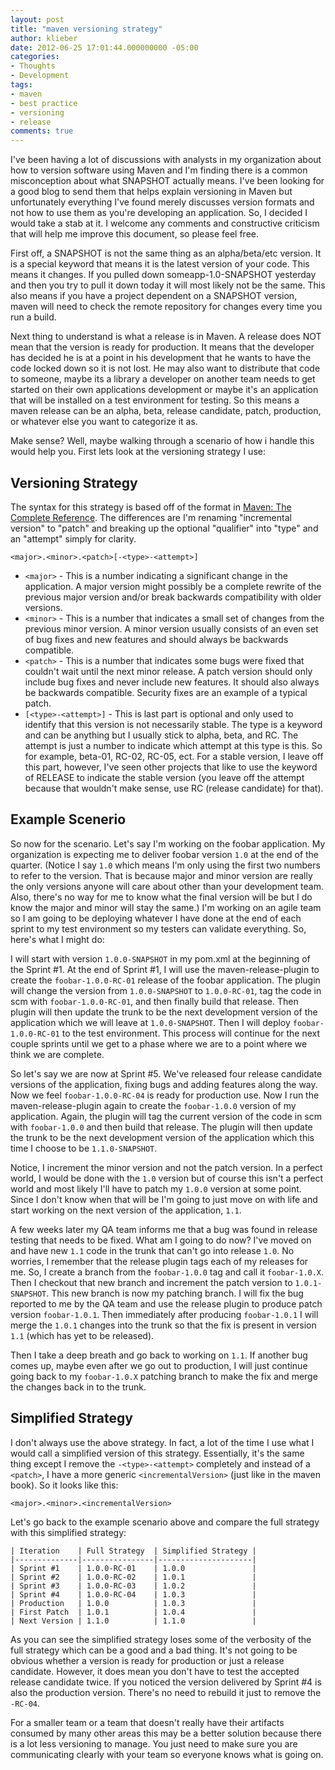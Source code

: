 ```yaml
---
layout: post
title: "maven versioning strategy"
author: klieber
date: 2012-06-25 17:01:44.000000000 -05:00
categories:
- Thoughts
- Development
tags:
- maven
- best practice
- versioning
- release
comments: true
---
```

I've been having a lot of discussions with analysts in my organization about how to version software using Maven and I'm finding there is a common misconception about what SNAPSHOT actually means. I've been looking for a good blog to send them that helps explain versioning in Maven but unfortunately everything I've found merely discusses version formats and not how to use them as you're developing an application. So, I decided I would take a stab at it. I welcome any comments and constructive criticism that will help me improve this document, so please feel free.
<!--more-->
First off, a SNAPSHOT is not the same thing as an alpha/beta/etc version. It is a special keyword that means it is the latest version of your code. This means it changes. If you pulled down someapp-1.0-SNAPSHOT yesterday and then you try to pull it down today it will most likely not be the same. This also means if you have a project dependent on a SNAPSHOT version, maven will need to check the remote repository for changes every time you run a build.

Next thing to understand is what a release is in Maven. A release does NOT mean that the version is ready for production. It means that the developer has decided he is at a point in his development that he wants to have the code locked down so it is not lost. He may also want to distribute that code to someone, maybe its a library a developer on another team needs to get started on their own applications development or maybe it's an application that will be installed on a test environment for testing. So this means a maven release can be an alpha, beta, release candidate, patch, production, or whatever else you want to categorize it as.

Make sense? Well, maybe walking through a scenario of how i handle this would help you. First lets look at the versioning strategy I use:

## Versioning Strategy

The syntax for this strategy is based off of the format in [Maven: The Complete Reference][1]. The differences are I'm renaming "incremental version" to "patch" and breaking up the optional "qualifier" into "type" and an "attempt" simply for clarity.

`<major>.<minor>.<patch>[-<type>-<attempt>]`

*   `<major>` - This is a number indicating a significant change in the application. A major version might possibly be a complete rewrite of the previous major version and/or break backwards compatibility with older versions.
*   `<minor>` - This is a number that indicates a small set of changes from the previous minor version. A minor version usually consists of an even set of bug fixes and new features and should always be backwards compatible.
*   `<patch>` - This is a number that indicates some bugs were fixed that couldn't wait until the next minor release. A patch version should only include bug fixes and never include new features. It should also always be backwards compatible. Security fixes are an example of a typical patch.
*   `[<type>-<attempt>]` - This is last part is optional and only used to identify that this version is not necessarily stable. The type is a keyword and can be anything but I usually stick to alpha, beta, and RC. The attempt is just a number to indicate which attempt at this type is this. So for example, beta-01, RC-02, RC-05, ect. For a stable version, I leave off this part, however, I've seen other projects that like to use the keyword of RELEASE to indicate the stable version (you leave off the attempt because that wouldn't make sense, use RC (release candidate) for that).

## Example Scenerio

So now for the scenario. Let's say I'm working on the foobar application. My organization is expecting me to deliver foobar version `1.0` at the end of the quarter. (Notice I say `1.0` which means I'm only using the first two numbers to refer to the version. That is because major and minor version are really the only versions anyone will care about other than your development team. Also, there's no way for me to know what the final version will be but I do know the major and minor will stay the same.) I'm working on an agile team so I am going to be deploying whatever I have done at the end of each sprint to my test environment so my testers can validate everything. So, here's what I might do:

I will start with version `1.0.0-SNAPSHOT` in my pom.xml at the beginning of the Sprint #1. At the end of Sprint #1, I will use the maven-release-plugin to create the `foobar-1.0.0-RC-01` release of the foobar application. The plugin will change the version from `1.0.0-SNAPSHOT` to `1.0.0-RC-01`, tag the code in scm with `foobar-1.0.0-RC-01`, and then finally build that release. Then plugin will then update the trunk to be the next development version of the application which we will leave at `1.0.0-SNAPSHOT`. Then I will deploy `foobar-1.0.0-RC-01` to the test environment. This process will continue for the next couple sprints until we get to a phase where we are to a point where we think we are complete.

So let's say we are now at Sprint #5. We've released four release candidate versions of the application, fixing bugs and adding features along the way. Now we feel `foobar-1.0.0-RC-04` is ready for production use. Now I run the maven-release-plugin again to create the `foobar-1.0.0` version of my application. Again, the plugin will tag the current version of the code in scm with `foobar-1.0.0` and then build that release. The plugin will then update the trunk to be the next development version of the application which this time I choose to be `1.1.0-SNAPSHOT`.

Notice, I increment the minor version and not the patch version. In a perfect world, I would be done with the `1.0` version but of course this isn't a perfect world and most likely I'll have to patch my `1.0.0` version at some point. Since I don't know when that will be I'm going to just move on with life and start working on the next version of the application, `1.1`.

A few weeks later my QA team informs me that a bug was found in release testing that needs to be fixed. What am I going to do now? I've moved on and have new `1.1` code in the trunk that can't go into release `1.0`. No worries, I remember that the release plugin tags each of my releases for me. So, I create a branch from the `foobar-1.0.0` tag and call it `foobar-1.0.X`. Then I checkout that new branch and increment the patch version to `1.0.1-SNAPSHOT`. This new branch is now my patching branch. I will fix the bug reported to me by the QA team and use the release plugin to produce patch version `foobar-1.0.1`. Then immediately after producing `foobar-1.0.1` I will merge the `1.0.1` changes into the trunk so that the fix is present in version `1.1` (which has yet to be released).

Then I take a deep breath and go back to working on `1.1`. If another bug comes up, maybe even after we go out to production, I will just continue going back to my `foobar-1.0.X` patching branch to make the fix and merge the changes back in to the trunk.

## Simplified Strategy

I don't always use the above strategy. In fact, a lot of the time I use what I would call a simplified version of this strategy. Essentially, it's the same thing except I remove the `-<type>-<attempt>` completely and instead of a `<patch>`, I have a more generic `<incrementalVersion>` (just like in the maven book). So it looks like this:

`<major>.<minor>.<incrementalVersion>`

Let's go back to the example scenario above and compare the full strategy with this simplified strategy:

    | Iteration    | Full Strategy  | Simplified Strategy |
    |--------------|----------------|---------------------|
    | Sprint #1    | 1.0.0-RC-01    | 1.0.0               |
    | Sprint #2    | 1.0.0-RC-02    | 1.0.1               |
    | Sprint #3    | 1.0.0-RC-03    | 1.0.2               |
    | Sprint #4    | 1.0.0-RC-04    | 1.0.3               |
    | Production   | 1.0.0          | 1.0.3               |
    | First Patch  | 1.0.1          | 1.0.4               |
    | Next Version | 1.1.0          | 1.1.0               |

As you can see the simplified strategy loses some of the verbosity of the full strategy which can be a good and a bad thing. It's not going to be obvious whether a version is ready for production or just a release candidate. However, it does mean you don't have to test the accepted release candidate twice. If you noticed the version delivered by Sprint #4 is also the production version. There's no need to rebuild it just to remove the `-RC-04`.

For a smaller team or a team that doesn't really have their artifacts consumed by many other areas this may be a better solution because there is a lot less versioning to manage. You just need to make sure you are communicating clearly with your team so everyone knows what is going on.

 [1]: http://www.sonatype.com/books/mvnref-book/reference/pom-relationships-sect-pom-syntax.html
